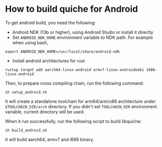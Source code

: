 # How to build quiche for Android

To get android build, you need the following:

- Android NDK (13b or higher), using Android Studio or install it directly
- Set `ANDROID_NDK_HOME` environment variable to NDK path. For example when using bash,

```
export ANDROID_NDK_HOME=/usr/local/share/android-ndk
```

- Install android architectures for rust

```
rustup target add aarch64-linux-android armv7-linux-androideabi i686-linux-android
```

Then, to prepare cross compiling chain, run the following command:

```
sh setup_android.sh
```

It will create a standalone toolchain for arm64/arm/x86 architecture under
`$TOOLCHAIN_DIR/arch` directory. If you didn't set `TOOLCHAIN_DIR` environment
variable, current directory will be used.

When it run successfully, run the following script to build libquiche:

```
sh build_android.sh
```

It will build aarch64, armv7 and i686 binary.
